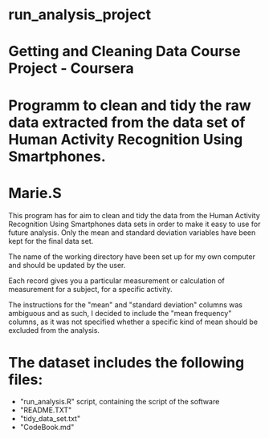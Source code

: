 # run_analysis_project
Getting and Cleaning Data Course Project - Coursera
==================================================================
Programm to clean and tidy the raw data extracted from the data set of Human Activity Recognition Using Smartphones.
==================================================================
Marie.S
=================================================================================================
This program has for aim to clean and tidy the data from the Human Activity Recognition Using Smartphones data sets in order to make it easy to use for future analysis. Only the mean and standard deviation variables have been kept for the final data set.

The name of the working directory have been set up for my own computer and should be updated by the user.

Each record gives you a particular measurement or calculation of measurement for a subject, for a specific activity.

The instructions for the "mean" and "standard deviation" columns was ambiguous and as such, I decided to include the "mean frequency" columns, as it was not specified whether a specific kind of mean should be excluded from the analysis.

The dataset includes the following files:
=========================================
- "run_analysis.R" script, containing the script of the software
- "README.TXT"
- "tidy_data_set.txt"
- "CodeBook.md"
